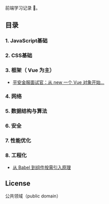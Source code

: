 <!--
 * @Descripttion:
 * @Author: yanxu gong
 * @Date: 2020-03-11 15:23:44
 * @LastEditors: yanxu gong
 * @LastEditTime: 2020-03-19 19:58:52
 -->

前端学习记录 📝。

## 目录

### 1. JavaScript基础

### 2. CSS基础

### 3. 框架（ Vue 为主）

 * [平安金服面试官：从 new 一个 Vue 对象开始...](https://github.com/gyx-github/Front-end-development/issues/1)

### 4. 网络

### 5. 数据结构与算法

### 6. 安全

### 7. 性能优化

### 8. 工程化
* [从 Babel 到组件按需引入原理](https://github.com/gyx-github/Front-end-development/issues/2)

## License

公共领域（public domain）
